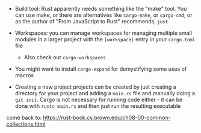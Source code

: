 - Build tool: Rust apparently needs something like the "make" tool. You can use make, or there are alternatives like `cargo-make`, or `cargo-cmd`, or as the author of "From JavaScript to Rust" recommends, `just`
- Workspaces: you can manage workspaces for managing multiple small modules in a larger project with the `[workspace]` entry in your `cargo.toml` file
  - Also check out `cargo-workspaces`
- You might want to install `cargo-expand` for demystifying some uses of macros

- Creating a new project
  projects can be created by just creating a directory for your project and adding a `main.rs` file and manually doing a `git init`. Cargo is not necessary for running code either - it can be done with `rustc main.rs` and then just run the resulting executable

come back to: https://rust-book.cs.brown.edu/ch08-00-common-collections.html
